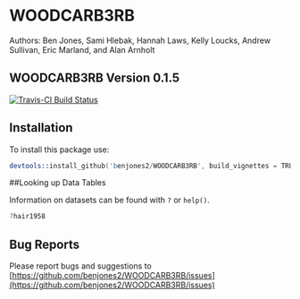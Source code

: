 
# WOODCARB3RB

Authors: Ben Jones, Sami Hlebak, Hannah Laws, Kelly Loucks, Andrew Sullivan, Eric Marland, and Alan Arnholt 
 

## WOODCARB3RB Version 0.1.5

[![Travis-CI Build Status](https://travis-ci.org/benjones2/WOODCARB3RB.svg?branch=master)](https://travis-ci.org/benjones2/WOODCARB3RB)

## Installation

To install this package use:


```s
devtools::install_github('benjones2/WOODCARB3RB', build_vignettes = TRUE)
```

##Looking up Data Tables

Information on datasets can be found with `?` or `help()`.

```s
?hair1958
```

## Bug Reports

Please report bugs and suggestions to [https://github.com/benjones2/WOODCARB3RB/issues](https://github.com/benjones2/WOODCARB3RB/issues)

